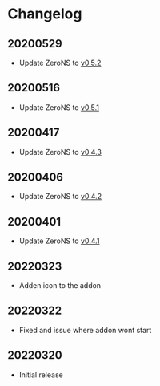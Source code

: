 # Changelog
## 20200529

- Update ZeroNS to [v0.5.2](https://github.com/zerotier/zeronsd/releases/tag/v0.5.2)

## 20200516

- Update ZeroNS to [v0.5.1](https://github.com/zerotier/zeronsd/releases/tag/v0.5.1)

## 20200417

- Update ZeroNS to [v0.4.3](https://github.com/zerotier/zeronsd/releases/tag/v0.4.3)

## 20200406

- Update ZeroNS to [v0.4.2](https://github.com/zerotier/zeronsd/releases/tag/v0.4.2)

## 20200401

- Update ZeroNS to [v0.4.1](https://github.com/zerotier/zeronsd/releases/tag/v0.4.1)

## 20220323

- Adden icon to the addon

## 20220322

- Fixed and issue where addon wont start

## 20220320

- Initial release
